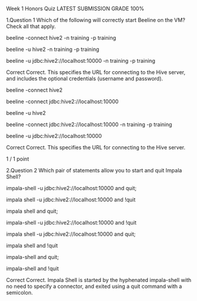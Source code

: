 Week 1 Honors Quiz
LATEST SUBMISSION GRADE
100%

1.Question 1
Which of the following will correctly start Beeline on the VM? Check all that apply.


beeline -connect hive2 -n training -p training


beeline -u hive2 -n training -p training


beeline -u jdbc:hive2://localhost:10000 -n training -p training

Correct
Correct. This specifies the URL for connecting to the Hive server, and includes the optional credentials (username and password).


beeline -connect hive2


beeline -connect jdbc:hive2://localhost:10000


beeline -u hive2


beeline -connect jdbc:hive2://localhost:10000 -n training -p training


beeline -u jdbc:hive2://localhost:10000

Correct
Correct. This specifies the URL for connecting to the Hive server.

1 / 1 point

2.Question 2
Which pair of statements allow you to start and quit Impala Shell?


impala-shell -u jdbc:hive2://localhost:10000 and quit;


impala shell -u jdbc:hive2://localhost:10000 and !quit


impala shell and quit;


impala-shell -u jdbc:hive2://localhost:10000 and !quit


impala shell -u jdbc:hive2://localhost:10000 and quit;


impala shell and !quit


impala-shell and quit;


impala-shell and !quit

Correct
Correct. Impala Shell is started by the hyphenated impala-shell with no need to specify a connector, and exited using a quit command with a semicolon.
